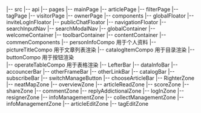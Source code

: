 |-- src
    |-- api
    |-- pages
        |-- mainPage
        |-- articlePage
        |-- filterPage
        |-- tagPage
        |-- visitorPage
        |-- ownerPage
    |-- components
        |-- globalFloator
            |-- inviteLogInFloator
            |-- publicChatFloator
            |-- navigationFloator
                |-- searchInputNav
                |-- searchModalNav
        |-- globalContainer
            |-- welcomeContainer
            |-- toolbarContainer
            |-- contentContainer
        |-- commenComponents
            |-- personInfoCompo 用于个人资料
            |-- pictureTitleCompo 用于文章列表渲染
            |-- catalogItemCompo 用于目录渲染
            |-- buttonCompo 用于按钮渲染  
            |-- operateTableCompo 用于表格渲染
        |-- LefterBar
            |-- dataInfoBar
            |-- accouncerBar
            |-- otherFrameBar
            |-- otherLinkBar
            |-- catalogBar
            |-- subscribeBar
            |-- switchManageButton
            |-- chooseArticleBar
        |-- RighterZone
            |-- neatMapZone
            |-- overviewZone
            |-- articleReadZone
            |-- scoreZone
            |-- shareZone
            |-- commentZone
                |-- replyAddictionalZone
            |-- logInZone
            |-- resignerZone
            |-- infoManagementZone
            |-- collectManagementZone
            |-- infoManagementZone
            |-- articleEditZone
            |-- tagEditZone